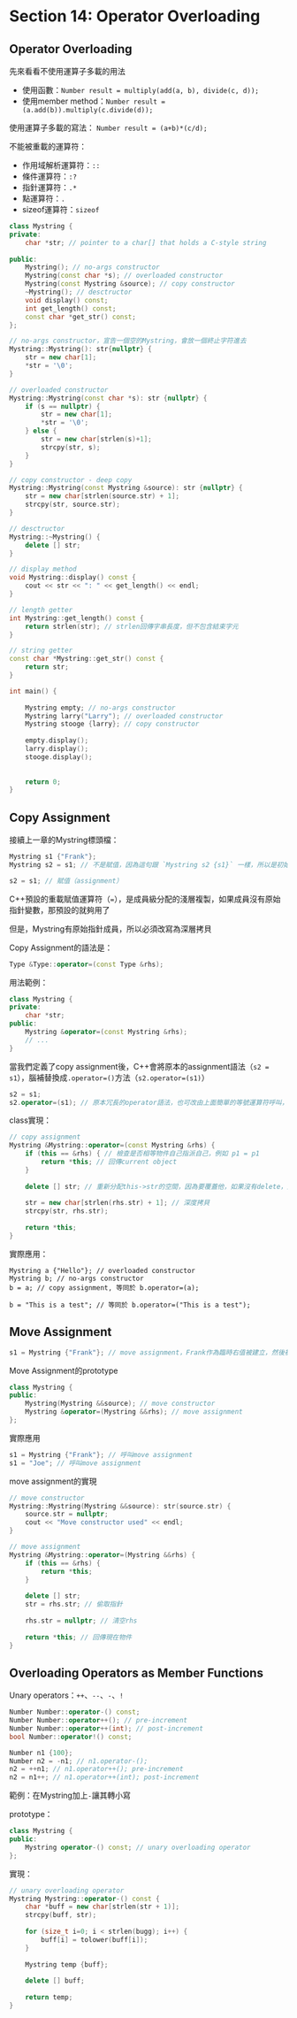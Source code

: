 # Section 14: Operator Overloading

## Operator Overloading

先來看看不使用運算子多載的用法

- 使用函數：`Number result = multiply(add(a, b), divide(c, d));`
- 使用member method：`Number result = (a.add(b)).multiply(c.divide(d));`

使用運算子多載的寫法：
`Number result = (a+b)*(c/d);`

不能被重載的運算符：
- 作用域解析運算符：`::`
- 條件運算符：`:?`
- 指針運算符：`.*`
- 點運算符：`.`
- sizeof運算符：`sizeof`

```cpp
class Mystring {
private:
    char *str; // pointer to a char[] that holds a C-style string
    
public:
    Mystring(); // no-args constructor
    Mystring(const char *s); // overloaded constructor
    Mystring(const Mystring &source); // copy constructor
    ~Mystring(); // desctructor
    void display() const;
    int get_length() const;
    const char *get_str() const;
};

// no-args constructor，宣告一個空的Mystring，會放一個終止字符進去
Mystring::Mystring(): str{nullptr} {
    str = new char[1];
    *str = '\0';
}

// overloaded constructor
Mystring::Mystring(const char *s): str {nullptr} {
    if (s == nullptr) {
        str = new char[1];
        *str = '\0';
    } else {
        str = new char[strlen(s)+1];
        strcpy(str, s);
    }
}

// copy constructor - deep copy
Mystring::Mystring(const Mystring &source): str {nullptr} {
    str = new char[strlen(source.str) + 1];
    strcpy(str, source.str);
}

// desctructor
Mystring::~Mystring() {
    delete [] str;
}

// display method
void Mystring::display() const {
    cout << str << ": " << get_length() << endl;
}

// length getter
int Mystring::get_length() const {
    return strlen(str); // strlen回傳字串長度，但不包含結束字元
}

// string getter
const char *Mystring::get_str() const {
    return str;
}

int main() {
    
    Mystring empty; // no-args constructor
    Mystring larry("Larry"); // overloaded constructor
    Mystring stooge {larry}; // copy constructor
    
    empty.display();
    larry.display();
    stooge.display();
    
    
    return 0;
}

```

## Copy Assignment

接續上一章的Mystring標頭檔：

```cpp
Mystring s1 {"Frank"};
Mystring s2 = s1; // 不是賦值，因為這句跟 `Mystring s2 {s1}` 一樣，所以是初始化語句，因為s2還沒被建立

s2 = s1; // 賦值（assignment）
```

C++預設的重載賦值運算符（`=`），是成員級分配的淺層複製，如果成員沒有原始指針變數，那預設的就夠用了

但是，Mystring有原始指針成員，所以必須改寫為深層拷貝

Copy Assignment的語法是：
```cpp
Type &Type::operator=(const Type &rhs);
```

用法範例：
```cpp
class Mystring {
private:
	char *str;
public:
	Mystring &operator=(const Mystring &rhs);
	// ...
}
```

當我們定義了copy assignment後，C++會將原本的assignment語法（`s2 = s1`），腦補替換成`.operator=()`方法（`s2.operator=(s1)`）

```cpp
s2 = s1;
s2.operator=(s1); // 原本冗長的operator語法，也可改由上面簡單的等號運算符呼叫，提升了撰寫的便利性
```

class實現：
```cpp
// copy assignment
Mystring &Mystring::operator=(const Mystring &rhs) {
    if (this == &rhs) { // 檢查是否相等物件自己指派自己，例如 p1 = p1
        return *this; // 回傳current object
    }
    
    delete [] str; // 重新分配this->str的空間，因為要覆蓋他，如果沒有delete，那原本的那個指針會遺失，造成內存泄露
    
    str = new char[strlen(rhs.str) + 1]; // 深度拷貝
    strcpy(str, rhs.str);
    
    return *this;
}
```

實際應用：
```
Mystring a {"Hello"}; // overloaded constructor
Mystring b; // no-args constructor
b = a; // copy assignment, 等同於 b.operator=(a);

b = "This is a test"; // 等同於 b.operator=("This is a test");
```

## Move Assignment

```cpp
s1 = Mystring {"Frank"}; // move assignment，Frank作為臨時右值被建立，然後被move assignment到s1上
```

Move Assignment的prototype
```cpp
class Mystring {
public:
	Mystring(Mystring &&source); // move constructor
	Mystring &operator=(Mystring &&rhs); // move assignment
};
```

實際應用
```cpp
s1 = Mystring {"Frank"}; // 呼叫move assignment
s1 = "Joe"; // 呼叫move assignment
```

move assignment的實現
```cpp
// move constructor
Mystring::Mystring(Mystring &&source): str(source.str) {
    source.str = nullptr;
    cout << "Move constructor used" << endl;
}

// move assignment
Mystring &Mystring::operator=(Mystring &&rhs) {
    if (this == &rhs) {
        return *this;
    }
    
    delete [] str;
    str = rhs.str; // 偷取指針
    
    rhs.str = nullptr; // 清空rhs
    
    return *this; // 回傳現在物件
}
```

## Overloading Operators as Member Functions

Unary operators：`++`、`--`、`-`、`!`

```cpp
Number Number::operator-() const;
Number Number::operator++(); // pre-increment
Number Number::operator++(int); // post-increment
bool Number::operator!() const;

Number n1 {100};
Number n2 = -n1; // n1.operator-();
n2 = ++n1; // n1.operator++(); pre-increment
n2 = n1++; // n1.operator++(int); post-increment
```


範例：在Mystring加上`-`讓其轉小寫

prototype：
```cpp
class Mystring {
public:
	Mystring operator-() const; // unary overloading operator
};
```

實現：
```cpp
// unary overloading operator
Mystring Mystring::operator-() const {
    char *buff = new char[strlen(str + 1)];
    strcpy(buff, str);
    
    for (size_t i=0; i < strlen(bugg); i++) {
        buff[i] = tolower(buff[i]);
    }
    
    Mystring temp {buff};
    
    delete [] buff;
    
    return temp;
}
```

